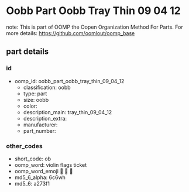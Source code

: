 # Oobb Part Oobb Tray Thin 09 04 12  

note: This is part of OOMP the Oopen Organization Method For Parts. For more details: https://github.com/oomlout/oomp_base

##  part details





### id
* oomp_id: oobb_part_oobb_tray_thin_09_04_12
  * classification: oobb
  * type: part
  * size: oobb
  * color: 
  * description_main: tray_thin_09_04_12
  * description_extra: 
  * manufacturer: 
  * part_number: 

### other_codes
* short_code: ob
* oomp_word: violin flags ticket
* oomp_word_emoji :violin: :flags: :ticket:
* md5_6_alpha: 6c6wh
* md5_6: a273f1